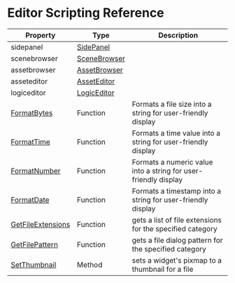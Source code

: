 # Editor Scripting Reference


| Property | Type | Description |
|---|---|---|
| sidepanel | [SidePanel](SidePanel.md) |  |
| scenebrowser | [SceneBrowser](SceneBrowser.md) | |
| assetbrowser | [AssetBrowser](AssetBrowser.md) | |
| asseteditor | [AssetEditor](AssetEditor.md) | |
| logiceditor | [LogicEditor](LogicEditor.md) | |
| [FormatBytes](FormatBytes.md) | Function  | Formats a file size into a string for user-friendly display |
| [FormatTime](FormatTime.md) | Function  | Formats a time value into a string for user-friendly display |
| [FormatNumber](FormatNumber.md) | Function  | Formats a numeric value into a string for user-friendly display |
| [FormatDate](FormatDate.md) | Function  | Formats a timestamp into a string for user-friendly display |
| [GetFileExtensions](GetFileExtensions.md) | Function | gets a list of file extensions for the specified category |
| [GetFilePattern](GetFilePattern.md) | Function | gets a file dialog pattern for the specified category |
| [SetThumbnail](Program_SetThumbnail.md) | Method | sets a widget's pixmap to a thumbnail for a file |
